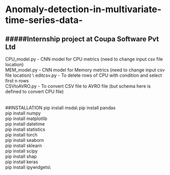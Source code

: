 # Anomaly-detection-in-multivariate-time-series-data-
#####Internship project at Coupa Software Pvt Ltd 
------
CPU_model.py - CNN model for CPU metrics (need to change input csv file location) \
MEM_model.py - CNN model for Memory metrics (need to change input csv file location) \ 
editcsv.py - To delete rows of CPU with condition and select first n rows \
CSVtoAVRO.py - To convert CSV file to AVRO file (but schema here is defined to convert CPU file) \
\
\
##INSTALLATION 
pip install msda\ 
pip install pandas\
pip install numpy\
pip install matplotlib\
pip install datetime\
pip install statistics\
pip install torch\
pip install seaborn\
pip install sklearn\
pip install scipy\
pip install shap\
pip install keras\
pip install ipywidgets\

